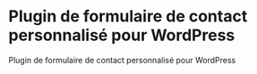 # Plugin de formulaire de contact personnalisé pour WordPress
 Plugin de formulaire de contact personnalisé pour WordPress
